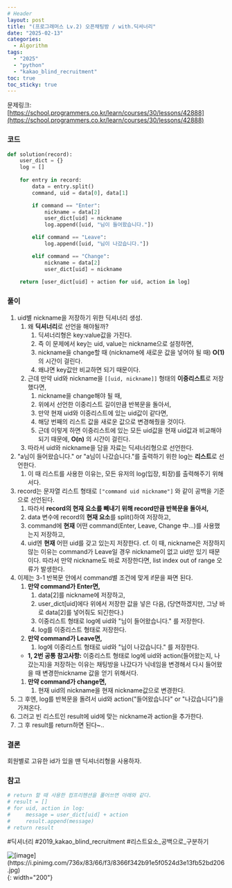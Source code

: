 ```yaml
---
# Header
layout: post
title: "(프로그래머스 Lv.2) 오픈채팅방 / with.딕셔너리"
date: "2025-02-13"
categories: 
  - Algorithm
tags: 
  - "2025"
  - "python"
  - "kakao_blind_recruitment"
toc: true
toc_sticky: true
---
```

문제링크: [https://school.programmers.co.kr/learn/courses/30/lessons/42888](https://school.programmers.co.kr/learn/courses/30/lessons/42888)
### 코드
```python
def solution(record):
    user_dict = {}
    log = []
    
    for entry in record:
        data = entry.split()
        command, uid = data[0], data[1]

        if command == "Enter":
            nickname = data[2]
            user_dict[uid] = nickname
            log.append([uid, "님이 들어왔습니다."])

        elif command == "Leave":
            log.append([uid, "님이 나갔습니다."])

        elif command == "Change":
            nickname = data[2]
            user_dict[uid] = nickname
            
    return [user_dict[uid] + action for uid, action in log]
```
### 풀이
1. uid별 nickname을 저장하기 위한 딕셔너리 생성.
	1. 왜 **딕셔너리**로 선언을 해야될까?
		1. 딕셔너리형은 key:value값을 가진다. 
		2. 즉 이 문제에서 key는 uid, value는 nickname으로 설정하면,
		3. nickname을 change할 때 (nickname에 새로운 값을 넣어야 될 때)
		    **O(1)** 의 시간이 걸린다.
		4. 왜냐면 key값만 비교하면 되기 때문이다.
	2. 근데 만약 uid와 nickname을 `[[uid, nickname]]` 형태의 **이중리스트**로 저장했다면,
		1. nickname을 change해야 될 때, 
		2. 위에서 선언한 이중리스트 길이만큼 반복문을 돌아서,
		3. 만약 현재 uid와 이중리스트에 있는 uid값이 같다면,
		4. 해당 번째의 리스트 값을 새로운 값으로 변경해줬을 것이다.
		5. 근데 이렇게 하면 이중리스트에 있는 모든 uid값을 현재 uid값과 비교해야 되기 때문에, **O(n)** 의 시간이 걸린다.
	3. 따라서 uid와 nickname을 담을 자료는 딕셔너리형으로 선언한다.
2. "a님이 들어왔습니다." or "a님이 나갔습니다."를 출력하기 위한 log는 **리스트**로 선언한다. 
	1. 이 때 리스트를 사용한 이유는, 모든 유저의 log(입장, 퇴장)를 출력해주기 위해서다.
3. record는 문자열 리스트 형태로 `["command uid nickname"]` 와 같이 공백을 기준으로 선언된다.
	1. 따라서 **record의 현재 요소를 빼내기 위해 record만큼 반복문을 돌아서,**
	2. data 변수에 record의 **현재 요소**를 split()하여 저장하고,
	3. command에 **현재** 어떤 command(Enter, Leave, Change 中...)를 사용했는지 저장하고,
	4. uid엔 **현재** 어떤 uid를 갖고 있는지 저장한다.
	cf. 이 때, nickname은 저장하지 않는 이유는 command가 Leave일 경우 nickname이 없고 uid만 있기 때문이다. 따라서 만약 nickname도 바로 저장한다면, list index out of range 오류가 발생한다.
4. 이제는 3-1 반복문 안에서 command별 조건에 맞게 if문을 짜면 된다.
	1. **만약 command가 Enter면,**
		1. data[2]를 nickname에 저장하고,
		2. user_dict[uid]에다 위에서 저장한 값을 넣은 다음, 
		   (당연하겠지만, 그냥 바로 data[2]를 넣어줘도 되긴한다.)
		3. 이중리스트 형태로 log에 uid와 "님이 들어왔습니다." 를 저장한다.
		4. log를 이중리스트 형태로 저장한다.
	2. **만약 command가 Leave면,**
		1. log에 이중리스트 형태로 uid와 "님이 나갔습니다." 를 저장한다.
	- **1, 2번 공통 참고사항:**
		이중리스트 형태로 log에 uid와 action(들어왔는지, 나갔는지)을 저장하는 이유는 채팅방을 나갔다가 닉네임을 변경해서 다시 들어왔을 때 변경한nickname 값을 얻기 위해서다.
	1. **만약 command가 change면,**
		1. 현재 uid의 nickname을 현재 nickname값으로 변경한다.
5. 그 후엔, log를 반복문을 돌려서 uid와 action("들어왔습니다" or "나갔습니다")을가져온다.
6. 그러고 빈 리스트인 result에 uid에 맞는 nickname과 action을 추가한다.
7. 그 후 result를 return하면 된다~..

### 결론 
회원별로 고유한 id가 있을 땐 딕셔너리형을 사용하자.

### 참고
```python
# return 할 때 사용한 컴프리헨션을 풀어쓰면 아래와 같다.
# result = []
# for uid, action in log:
#     message = user_dict[uid] + action
#     result.append(message)
# return result
```

#딕셔너리 #2019_kakao_blind_recruitment #리스트요소_공백으로_구분하기

![\[image\](https://i.pinimg.com/736x/83/66/f3/8366f342b91e5f0524d3e13fb52bd206.jpg)](https://i.pinimg.com/736x/83/66/f3/8366f342b91e5f0524d3e13fb52bd206.jpg){: width="200"}